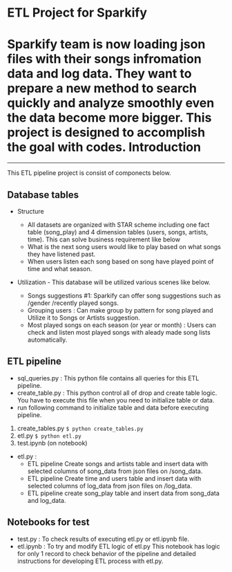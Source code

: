 ETL Project for Sparkify
=============
Sparkify team is now loading json files with their songs infromation data and log data.
They want to prepare a new method to search quickly and analyze smoothly even the data become more bigger. 
This project is designed to accomplish the goal with codes.
Introduction
=============
----------------------------------------------
This ETL pipeline project is consist of componects below.

Database tables 
-------------
- Structure

    - All datasets are organized with STAR scheme including one fact table (song_play) and 4 dimension tables (users, songs, artists, time). This can solve business requirement like below
    - What is the next song users would like to play based on what songs they have listened past.
    - When users listen each song based on song have played point of time and what season.

- Utilization - This database will be utilized various scenes like below.
    - Songs suggestions #1: Sparkify can offer song suggestions such as /gender /recently played songs.
    - Grouping users : Can make group by pattern for song played and Utilize it to Songs or Artists suggestion. 
    - Most played songs on each season (or year or month) : Users can check and listen most played songs with aleady made song lists automatically.

ETL pipeline
-------------
- sql_queries.py : This python file contains all queries for this ETL pipeline.
- create_table.py : This python control all of drop and create table logic. You have to execute this file when you need to initialize table or data.
- run following command to initialize table and data before executing pipeline.
1. create_tables.py
```$ python create_tables.py```   
2. etl.py
```$ python etl.py```
3. test.ipynb (on notebook)

- etl.py : 
    - ETL pipeline Create songs and artists table and insert data with selected columns of song_data from json files on /song_data.
    - ETL pipeline Create time and users table and insert data with selected columns of log_data from json files on /log_data.
    - ETL pipeline create song_play table and insert data from song_data and log_data.

Notebooks for test
-------------
- test.py : To check results of executing etl.py or etl.ipynb file.
- etl.ipynb : To try and modify ETL logic of etl.py  This notebook has logic for only 1 record to check behavior of the pipeline and detailed instructions for developing ETL process with etl.py. 

